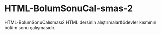 # HTML-BolumSonuCal-smas-2
HTML-BolumSonuCalısması2
HTML dersinin alıştırmalar&ödevler kısmının bölüm sonu çalışmasıdır.
